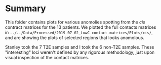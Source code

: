 # Summary

This folder contains plots for various anomolies spotting from the _cis_ contract matrices for the 13 patients.
We plotted the full contacts matrices in `../../Data/Processed/2019-07-02_LowC-contact-matrices/Plots/cis/`, and are showing the plots of selected regions that looks anomolous.

Stanley took the 7 T2E samples and I took the 6 non-T2E samples.
These "interesting" loci weren't defined by any rigorous methodology, just upon visual inspection of the contact matrices.
